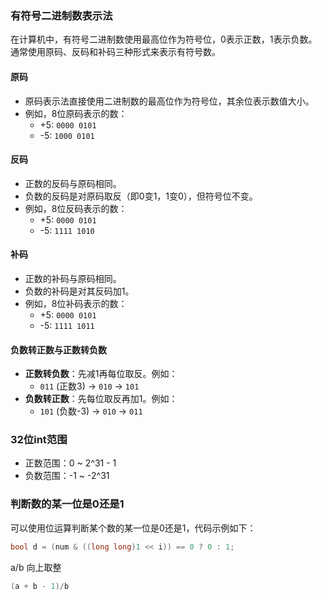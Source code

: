 ### 有符号二进制数表示法

在计算机中，有符号二进制数使用最高位作为符号位，0表示正数，1表示负数。通常使用原码、反码和补码三种形式来表示有符号数。

#### 原码
- 原码表示法直接使用二进制数的最高位作为符号位，其余位表示数值大小。
- 例如，8位原码表示的数：
  - +5: `0000 0101`
  - -5: `1000 0101`

#### 反码
- 正数的反码与原码相同。
- 负数的反码是对原码取反（即0变1，1变0），但符号位不变。
- 例如，8位反码表示的数：
  - +5: `0000 0101`
  - -5: `1111 1010`

#### 补码
- 正数的补码与原码相同。
- 负数的补码是对其反码加1。
- 例如，8位补码表示的数：
  - +5: `0000 0101`
  - -5: `1111 1011`

#### 负数转正数与正数转负数
- **正数转负数**：先减1再每位取反。例如：
  - `011` (正数3) -> `010` -> `101`
- **负数转正数**：先每位取反再加1。例如：
  - `101` (负数-3) -> `010` -> `011`

### 32位int范围
- 正数范围：0 ~ 2^31 - 1
- 负数范围：-1 ~ -2^31

### 判断数的某一位是0还是1

可以使用位运算判断某个数的某一位是0还是1，代码示例如下：

```cpp
bool d = (num & ((long long)1 << i)) == 0 ? 0 : 1;
```

a/b 向上取整
```cpp
(a + b - 1)/b
```